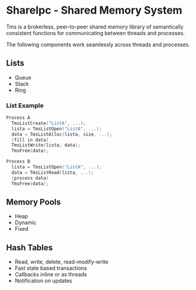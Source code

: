 # ShareIpc - Shared Memory System
Tms is a brokerless, peer-to-peer shared memory library of semantically consistent functions for communicating between threads and processes. 

The following components work seamlessly across threads and processes. 

## Lists
  + Queue
  + Stack
  + Ring

### List Example
```c
Process A
  TmsListCreate("ListA", ...);
  lista = TmsListOpen("ListA", ...);
  data = TmsListAlloc(lista, size, ...);
  (fill in data)
  TmsListWrite(lista, data);
  TmsFree(data);

Process B
  lista = TmsListOpen("ListA", ...);
  data = TmsListRead(lista, ...);
  (process data)
  TmsFree(data);
  ```
## Memory Pools
  + Heap 
  + Dynamic
  + Fixed
  
## Hash Tables
  + Read, write, delete, read-modify-write
  + Fast state based transactions
  + Callbacks inline or as threads
  + Notification on updates
  
  

